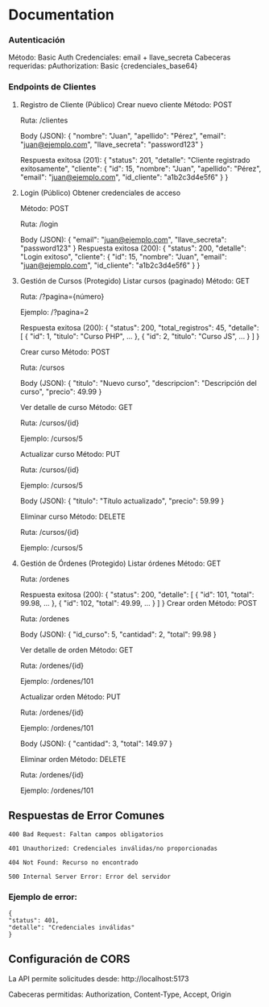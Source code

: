# Documentation

### Autenticación
Método: Basic Auth
Credenciales: email + llave_secreta
Cabeceras requeridas:
    pAuthorization: Basic {credenciales_base64}

### Endpoints de Clientes
1. Registro de Cliente (Público)
Crear nuevo cliente
    Método: POST

    Ruta: /clientes

    Body (JSON):
    {
        "nombre": "Juan",
        "apellido": "Pérez",
        "email": "juan@ejemplo.com",
        "llave_secreta": "password123"
    }
    
    Respuesta exitosa (201):
    {
        "status": 201,
        "detalle": "Cliente registrado exitosamente",
        "cliente": {
            "id": 15,
            "nombre": "Juan",
            "apellido": "Pérez",
            "email": "juan@ejemplo.com",
            "id_cliente": "a1b2c3d4e5f6"
        }
    }


2. Login (Público)
    Obtener credenciales de acceso

    Método: POST

    Ruta: /login

    Body (JSON):
    {
    "email": "juan@ejemplo.com",
    "llave_secreta": "password123"
    }
    Respuesta exitosa (200):
    {
    "status": 200,
    "detalle": "Login exitoso",
    "cliente": {
            "id": 15,
            "nombre": "Juan",
            "email": "juan@ejemplo.com",
            "id_cliente": "a1b2c3d4e5f6"
        }
    }

3. Gestión de Cursos (Protegido)
    Listar cursos (paginado)
    Método: GET

    Ruta: /?pagina={número}

    Ejemplo: /?pagina=2

    Respuesta exitosa (200):
    {
    "status": 200,
    "total_registros": 45,
    "detalle": [
        { "id": 1, "titulo": "Curso PHP", ... },
        { "id": 2, "titulo": "Curso JS", ... }
    ]
    }

    Crear curso
    Método: POST

    Ruta: /cursos

    Body (JSON):
    {
    "titulo": "Nuevo curso",
    "descripcion": "Descripción del curso",
    "precio": 49.99
    }

    Ver detalle de curso
    Método: GET

    Ruta: /cursos/{id}

    Ejemplo: /cursos/5

    Actualizar curso
    Método: PUT

    Ruta: /cursos/{id}

    Ejemplo: /cursos/5

    Body (JSON):
    {
    "titulo": "Título actualizado",
    "precio": 59.99
    }

    Eliminar curso
    Método: DELETE

    Ruta: /cursos/{id}

    Ejemplo: /cursos/5

4. Gestión de Órdenes (Protegido)
    Listar órdenes
    Método: GET

    Ruta: /ordenes

    Respuesta exitosa (200):
    {
    "status": 200,
    "detalle": [
        { "id": 101, "total": 99.98, ... },
        { "id": 102, "total": 49.99, ... }
    ]
    }
    Crear orden
    Método: POST

    Ruta: /ordenes

    Body (JSON):
    {
    "id_curso": 5,
    "cantidad": 2,
    "total": 99.98
    }

    Ver detalle de orden
    Método: GET

    Ruta: /ordenes/{id}

    Ejemplo: /ordenes/101

    Actualizar orden
    Método: PUT

    Ruta: /ordenes/{id}

    Ejemplo: /ordenes/101

    Body (JSON):
    {
    "cantidad": 3,
    "total": 149.97
    }

    Eliminar orden
    Método: DELETE

    Ruta: /ordenes/{id}

    Ejemplo: /ordenes/101

## Respuestas de Error Comunes
    400 Bad Request: Faltan campos obligatorios

    401 Unauthorized: Credenciales inválidas/no proporcionadas

    404 Not Found: Recurso no encontrado

    500 Internal Server Error: Error del servidor

### Ejemplo de error:
    {
    "status": 401,
    "detalle": "Credenciales inválidas"
    }


## Configuración de CORS
La API permite solicitudes desde:
http://localhost:5173

Cabeceras permitidas:
Authorization, Content-Type, Accept, Origin